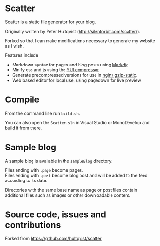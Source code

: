 # Scatter
Scatter is a static file generator for your blog.

Originally written by Peter Hultqvist (http://silentorbit.com/scatter/).

Forked so that I can make modifications necessary to generate my website as I wish.

Features include

 * Markdown syntax for pages and blog posts using [Markdig][1]
 * Minify css and js using the [YUI compressor][2]
 * Generate precompressed versions for use in [nginx gzip-static][3].
 * [Web based editor][4] for local use, using [pagedown for live preview][5]

# Compile

From the command line run `build.sh`.

You can also open the `Scatter.sln` in Visual Studio or MonoDevelop and build it from there.

# Sample blog

A sample blog is available in the `sampleBlog` directory.

Files ending with `.page` become pages.  
Files ending with `.post` become blog post and will be added to the feed according to its date.

Directories with the same base name as page or post files contain additional files such as images or other downloadable content.

# Source code, issues and contributions

Forked from https://github.com/hultqvist/scatter


  [1]: https://github.com/lunet-io/markdig
  [2]: http://yuicompressor.codeplex.com/
  [3]: http://wiki.nginx.org/HttpGzipStaticModule
  [4]: http://silentorbit.com/notes/Edit/
  [5]: https://code.google.com/p/pagedown/
